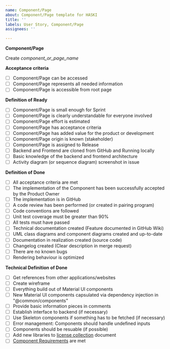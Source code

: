 ```yaml
---
name: Component/Page
about: Component/Page template for HASKI
title: ''
labels: User Story, Component/Page 
assignees: ''

---
```


**Component/Page**

Create _component_or_page_name_
 
**Acceptance criteria**

- [ ] Component/Page can be accessed
- [ ] Component/Page represents all needed information
- [ ] Component/Page is accessible from root page

 **Definition of Ready**

- [ ] Component/Page is small enough for Sprint
- [ ] Component/Page is clearly understandable for everyone involved
- [ ] Component/Page effort is estimated
- [ ] Component/Page has acceptance criteria
- [ ] Component/Page has added value for the product or development
- [ ] Component/Page origin is known (stakeholder)
- [ ] Component/Page is assigned to Release
- [ ] Backend and Frontend are cloned from GitHub and Running locally
- [ ] Basic knowledge of the backend and frontend architecture
- [ ] Activity diagram (or sequence diagram) screenshot in issue
 
**Definition of Done**

- [ ] All acceptance criteria are met
- [ ] The implementation of the Component has been successfully accepted by the Product Owner
- [ ] The implementation is in GitHub
- [ ] A code review has been performed (or created in pairing program)
- [ ] Code conventions are followed
- [ ] Unit test coverage must be greater than 90% 
- [ ] All tests must have passed
- [ ] Technical documentation created (Feature documented in GitHub Wiki)
- [ ] UML class diagrams and component diagrams created and up-to-date
- [ ] Documentation in realization created (source code)
- [ ] Changelog created (Clear description in merge request)
- [ ] There are no known bugs
- [ ] Rendering behaviour is optimized

**Technical Definition of Done**

- [ ] Get references from other applications/websites
- [ ] Create wireframe
- [ ] Everything build out of Material UI components
- [ ] New Material UI components capsulated via dependency injection in "@common/components"
- [ ] Provide basic information pieces in comments
- [ ] Establish interface to backend (if necessary) 
- [ ] Use Skeleton components if something has to be fetched (if necessary)
- [ ] Error management: Components should handle undefined inputs
- [ ] Components should be resuable (if possible)
- [ ] Add new libraries to [license collection](https://lab.las3.de/nextcloud/index.php/apps/onlyoffice/616264?filePath=%2FHASKI-Extern%2F02-Software%2F02-Deployment%2FLizenzsammlung.xlsx) document
- [ ] [Component Requirements](https://lab.las3.de/nextcloud/index.php/apps/onlyoffice/510074?filePath=%2FHASKI-Extern%2F06-Frontend%2F03-UX%2F04-Implementation%2FComponent_Requirements.docx) are met